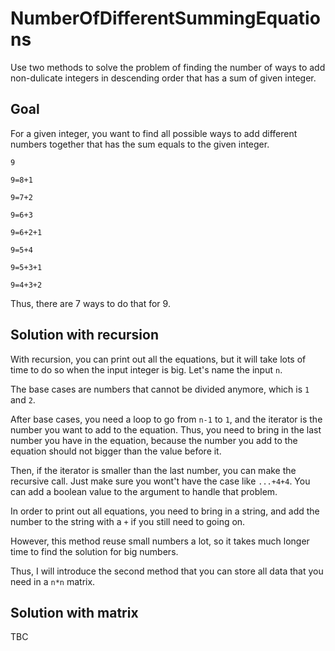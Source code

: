 # NumberOfDifferentSummingEquations
Use two methods to solve the problem of finding the number of ways to add non-dulicate integers in descending order that has a sum of given integer. 

## Goal

For a given integer, you want to find all possible ways to add different numbers together that has the sum equals to the given integer.

`9`

`9=8+1`

`9=7+2`

`9=6+3`

`9=6+2+1`

`9=5+4`

`9=5+3+1`

`9=4+3+2`

Thus, there are 7 ways to do that for 9. 

## Solution with recursion

With recursion, you can print out all the equations, but it will take lots of time to do so when the input integer is big. Let's name the input `n`. 

The base cases are numbers that cannot be divided anymore, which is `1` and `2`. 

After base cases, you need a loop to go from `n-1` to `1`, and the iterator is the number you want to add to the equation. Thus, you need to bring in the last number you have 
in the equation, because the number you add to the equation should not bigger than the value before it. 

Then, if the iterator is smaller than the last number, you can make the recursive call. Just make sure you wont't have the case like `...+4+4`. You can add a boolean
value to the argument to handle that problem. 

In order to print out all equations, you need to bring in a string, and add the number to the string with a `+` if you still need to going on. 

However, this method reuse small numbers a lot, so it takes much longer time to find the solution for big numbers. 

Thus, I will introduce the second method that you can store all data that you need in a `n*n` matrix.

## Solution with matrix

TBC

